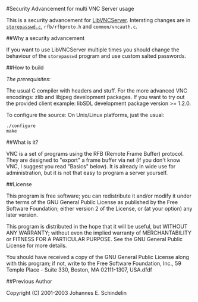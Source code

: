 #Security Advancement for multi VNC Server usage

This is a security advancement for [LibVNCServer](http://libvncserver.sourceforge.net/).
Intersting changes are in [`storepasswd.c`](https://github.com/johannesboyne/libvncserver/blob/master/examples/storepasswd.c#L68), `rfb/rfbproto.h` and `common/vncauth.c`.

##Why a security advancement

If you want to use LibVNCServer multiple times you should change the behaviour of the `storepasswd` program and use custom salted passwords.

##How to build

*The prerequisites:*

The usual C compiler with headers and stuff.
For the more advanced VNC encodings: zlib and libjpeg development packages.
If you want to try out the provided client example: libSDL development package version >= 1.2.0.

To configure the source:
On Unix/Linux platforms, just the usual:

```
./configure
make
```

##What is it?

VNC is a set of programs using the RFB (Remote Frame Buffer) protocol. They
are designed to "export" a frame buffer via net (if you don't know VNC, I
suggest you read "Basics" below). It is already in wide use for
administration, but it is not that easy to program a server yourself.

##License

This program is free software; you can redistribute it and/or
modify it under the terms of the GNU General Public License
as published by the Free Software Foundation; either version 2
of the License, or (at your option) any later version.

This program is distributed in the hope that it will be useful,
but WITHOUT ANY WARRANTY; without even the implied warranty of
MERCHANTABILITY or FITNESS FOR A PARTICULAR PURPOSE.  See the
GNU General Public License for more details.

You should have received a copy of the GNU General Public License
along with this program; if not, write to the Free Software
Foundation, Inc., 59 Temple Place - Suite 330, Boston, MA  02111-1307, USA.dfdf

##Previous Author

Copyright (C) 2001-2003 Johannes E. Schindelin
